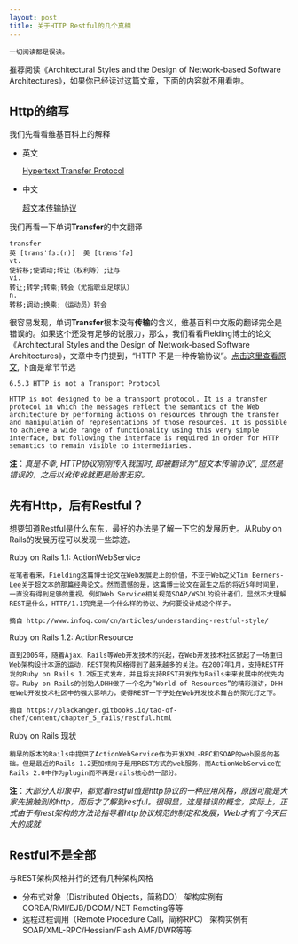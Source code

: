 ```yaml
---
layout: post
title: 关于HTTP Restful的几个真相
---
```


```
一切阅读都是误读。
```
推荐阅读《Architectural Styles and
the Design of Network-based Software Architectures》，如果你已经读过这篇文章，下面的内容就不用看啦。

## Http的缩写
我们先看看维基百科上的解释

* 英文
    
    [Hypertext Transfer Protocol](https://en.wikipedia.org/wiki/Hypertext_Transfer_Protocol) 
    
* 中文

    [超文本传输协议](https://zh.wikipedia.org/wiki/%E8%B6%85%E6%96%87%E6%9C%AC%E4%BC%A0%E8%BE%93%E5%8D%8F%E8%AE%AE)
    

我们再看一下单词**Transfer**的中文翻译

```
transfer
英 [trænsˈfɜ:(r)]  美 [trænsˈfɚ] 
vt.
使转移;使调动;转让（权利等）;让与
vi.
转让;转学;转乘;转会（尤指职业足球队）
n.
转移;调动;换乘;（运动员）转会
```

很容易发现，单词**Transfer**根本没有**传输**的含义，维基百科中文版的翻译完全是错误的。如果这个还没有足够的说服力，那么，我们看看Fielding博士的论文《Architectural Styles and
the Design of Network-based Software Architectures》，文章中专门提到，“HTTP 不是一种传输协议”。[点击这里查看原文](http://www.ics.uci.edu/~fielding/pubs/dissertation/top.htm), 下面是章节节选

```
6.5.3 HTTP is not a Transport Protocol

HTTP is not designed to be a transport protocol. It is a transfer protocol in which the messages reflect the semantics of the Web architecture by performing actions on resources through the transfer and manipulation of representations of those resources. It is possible to achieve a wide range of functionality using this very simple interface, but following the interface is required in order for HTTP semantics to remain visible to intermediaries.

```

**注**：*真是不幸, HTTP协议刚刚传入我国时, 即被翻译为“超文本传输协议”, 显然是错误的，之后以讹传讹就更是贻害无穷。*


## 先有Http，后有Restful？
想要知道Restful是什么东东，最好的办法是了解一下它的发展历史。从Ruby on Rails的发展历程可以发现一些踪迹。

Ruby on Rails 1.1: ActionWebService

```
在笔者看来，Fielding这篇博士论文在Web发展史上的价值，不亚于Web之父Tim Berners-Lee关于超文本的那篇经典论文。然而遗憾的是，这篇博士论文在诞生之后的将近5年时间里，一直没有得到足够的重视。例如Web Service相关规范SOAP/WSDL的设计者们，显然不大理解REST是什么，HTTP/1.1究竟是一个什么样的协议、为何要设计成这个样子。

摘自 http://www.infoq.com/cn/articles/understanding-restful-style/
```


Ruby on Rails 1.2: ActionResource

```
直到2005年，随着Ajax、Rails等Web开发技术的兴起，在Web开发技术社区掀起了一场重归Web架构设计本源的运动，REST架构风格得到了越来越多的关注。在2007年1月，支持REST开发的Ruby on Rails 1.2版正式发布，并且将支持REST开发作为Rails未来发展中的优先内容。Ruby on Rails的创始人DHH做了一个名为“World of Resources”的精彩演讲，DHH在Web开发技术社区中的强大影响力，使得REST一下子处在Web开发技术舞台的聚光灯之下。

摘自 https://blackanger.gitbooks.io/tao-of-chef/content/chapter_5_rails/restful.html
```

Ruby on Rails 现状

```
稍早的版本的Rails中提供了ActionWebService作为开发XML-RPC和SOAP的web服务的基础。但是最近的Rails 1.2更加倾向于是用REST方式的web服务，而ActionWebService在Rails 2.0中作为plugin而不再是rails核心的一部分。
```


**注**：*大部分人印象中，都觉着restful值是http协议的一种应用风格，原因可能是大家先接触到的http，而后才了解到restful。很明显，这是错误的概念，实际上，正式由于有rest架构的方法论指导着http协议规范的制定和发展，Web才有了今天巨大的成就*

## Restful不是全部
与REST架构风格并行的还有几种架构风格

* 分布式对象（Distributed Objects，简称DO） 架构实例有CORBA/RMI/EJB/DCOM/.NET Remoting等等
* 远程过程调用（Remote Procedure Call，简称RPC） 架构实例有SOAP/XML-RPC/Hessian/Flash AMF/DWR等等
